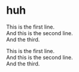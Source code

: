 # huh

This is the first line.  
And this is the second line.  
And the third. 

This is the first line.<br>
And this is the second line.<br>
And the third.


